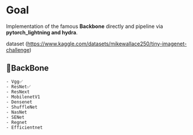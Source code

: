 # Goal

Implementation of the famous **Backbone** directly and pipeline via **pytorch_lightning and hydra**.

dataset (https://www.kaggle.com/datasets/mikewallace250/tiny-imagenet-challenge)

## 🦴BackBone
    - Vgg✅
    - ResNet✅
    - ResNext
    - MobilenetV1
    - Densenet
    - ShuffleNet
    - NasNet
    - SENet
    - Regnet
    - Efficientnet

